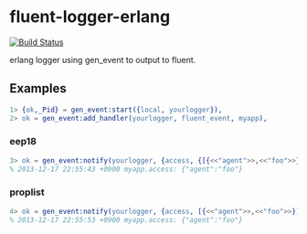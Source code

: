 # fluent-logger-erlang

[![Build Status](https://travis-ci.org/kuenishi/fluent-logger-erlang.png?branch=master)](https://travis-ci.org/kuenishi/fluent-logger-erlang)

erlang logger using gen_event to output to fluent.

## Examples

```erl
1> {ok,_Pid} = gen_event:start({local, yourlogger}),
2> ok = gen_event:add_handler(yourlogger, fluent_event, myapp),
```

### eep18

```erl
3> ok = gen_event:notify(yourlogger, {access, {[{<<"agent">>,<<"foo">>}]}}),
% 2013-12-17 22:55:43 +0900 myapp.access: {"agent":"foo"}
```

### proplist

```erl
4> ok = gen_event:notify(yourlogger, {access, [{<<"agent">>,<<"foo">>}]}),
% 2013-12-17 22:55:53 +0900 myapp.access: {"agent":"foo"}
```
